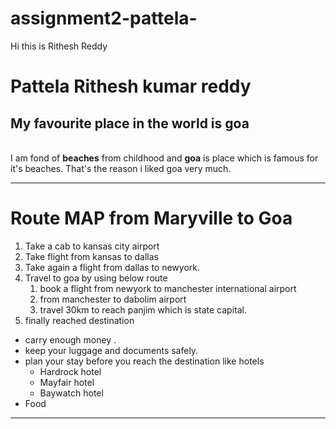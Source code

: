 # assignment2-pattela-

Hi this is Rithesh Reddy
# Pattela Rithesh kumar reddy 
## My favourite place in the world is goa 
<br> I am fond of **beaches** from childhood and **goa** is place which is famous for it's beaches. That's the reason i liked goa very much.
***
# Route MAP from Maryville to Goa
1. Take a cab to kansas city airport
2. Take flight from kansas to dallas
3. Take again a flight from dallas to newyork.
4. Travel to goa by using below route 
   1. book a flight from newyork to manchester international airport
   2. from manchester to dabolim airport 
   3. travel 30km to reach panjim which is state capital.
5. finally reached destination 

* carry enough money .
* keep your luggage and documents safely.
* plan your stay before you reach the destination like hotels
  * Hardrock hotel
  * Mayfair hotel
  * Baywatch hotel
* Food

---
